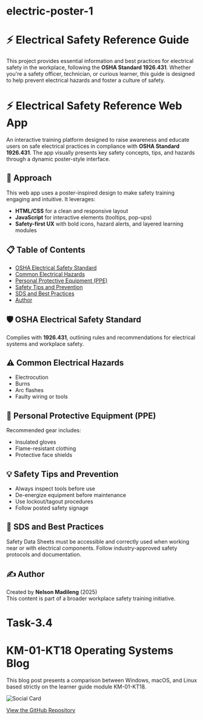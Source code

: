# electric-poster-1
# ⚡ Electrical Safety Reference Guide

This project provides essential information and best practices for electrical safety in the workplace, following the **OSHA Standard 1926.431**. Whether you're a safety officer, technician, or curious learner, this guide is designed to help prevent electrical hazards and foster a culture of safety.
# ⚡ Electrical Safety Reference Web App

An interactive training platform designed to raise awareness and educate users on safe electrical practices in compliance with **OSHA Standard 1926.431**. The app visually presents key safety concepts, tips, and hazards through a dynamic poster-style interface.

## 🧭 Approach

This web app uses a poster-inspired design to make safety training engaging and intuitive. It leverages:

- **HTML/CSS** for a clean and responsive layout
- **JavaScript** for interactive elements (tooltips, pop-ups)
- **Safety-first UX** with bold icons, hazard alerts, and layered learning modules





## 📋 Table of Contents
- [OSHA Electrical Safety Standard](#osha-electrical-safety-standard)
- [Common Electrical Hazards](#common-electrical-hazards)
- [Personal Protective Equipment (PPE)](#personal-protective-equipment-ppe)
- [Safety Tips and Prevention](#safety-tips-and-prevention)
- [SDS and Best Practices](#sds-and-best-practices)
- [Author](#author)

## 🛡️ OSHA Electrical Safety Standard
Complies with **1926.431**, outlining rules and recommendations for electrical systems and workplace safety.

## ⚠️ Common Electrical Hazards
- Electrocution  
- Burns  
- Arc flashes  
- Faulty wiring or tools

## 👷 Personal Protective Equipment (PPE)
Recommended gear includes:
- Insulated gloves  
- Flame-resistant clothing  
- Protective face shields

## 💡 Safety Tips and Prevention
- Always inspect tools before use  
- De-energize equipment before maintenance  
- Use lockout/tagout procedures  
- Follow posted safety signage

## 📄 SDS and Best Practices
Safety Data Sheets must be accessible and correctly used when working near or with electrical components. Follow industry-approved safety protocols and documentation.

## ✍️ Author
Created by **Nelson Madileng** (2025)  
This content is part of a broader workplace safety training initiative.


# Task-3.4
# KM-01-KT18 Operating Systems Blog

This blog post presents a comparison between Windows, macOS, and Linux based strictly on the learner guide module KM-01-KT18.

![Social Card](https://socialify.git.ci/MRNMT/task-3.4/image?description=1&font=Source%20Code%20Pro&owner=1&pattern=Plus&theme=Light)

[View the GitHub Repository](https://github.com/MRNMT/task-3.4)

